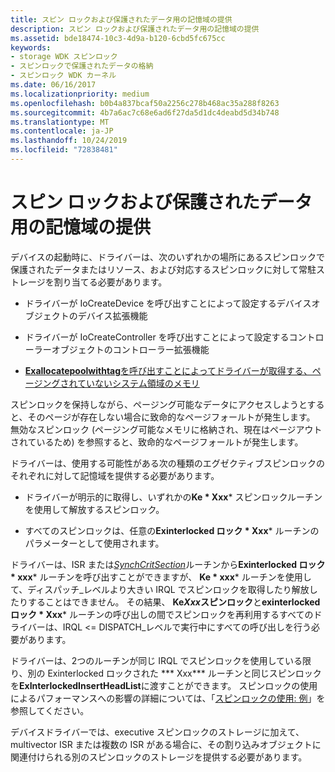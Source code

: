 ```yaml
---
title: スピン ロックおよび保護されたデータ用の記憶域の提供
description: スピン ロックおよび保護されたデータ用の記憶域の提供
ms.assetid: bde18474-10c3-4d9a-b120-6cbd5fc675cc
keywords:
- storage WDK スピンロック
- スピンロックで保護されたデータの格納
- スピンロック WDK カーネル
ms.date: 06/16/2017
ms.localizationpriority: medium
ms.openlocfilehash: b0b4a837bcaf50a2256c278b468ac35a288f8263
ms.sourcegitcommit: 4b7a6ac7c68e6ad6f27da5d1dc4deabd5d34b748
ms.translationtype: MT
ms.contentlocale: ja-JP
ms.lasthandoff: 10/24/2019
ms.locfileid: "72838481"
---
```

# <a name="providing-storage-for-spin-locks-and-protected-data"></a>スピン ロックおよび保護されたデータ用の記憶域の提供





デバイスの起動時に、ドライバーは、次のいずれかの場所にあるスピンロックで保護されたデータまたはリソース、および対応するスピンロックに対して常駐ストレージを割り当てる必要があります。

-   ドライバーが IoCreateDevice を呼び出すことによって設定するデバイスオブジェクトのデバイス拡張機能[](https://docs.microsoft.com/windows-hardware/drivers/ddi/wdm/nf-wdm-iocreatedevice)

-   ドライバーが IoCreateController を呼び出すことによって設定するコントローラーオブジェクトのコントローラー拡張機能[](https://docs.microsoft.com/windows-hardware/drivers/ddi/ntddk/nf-ntddk-iocreatecontroller)

-   [ **Exallocatepoolwithtag**を呼び出すことによってドライバーが取得する、ページングされていないシステム領域のメモリ](https://docs.microsoft.com/windows-hardware/drivers/ddi/wdm/nf-wdm-exallocatepoolwithtag)

スピンロックを保持しながら、ページング可能なデータにアクセスしようとすると、そのページが存在しない場合に致命的なページフォールトが発生します。 無効なスピンロック (ページング可能なメモリに格納され、現在はページアウトされているため) を参照すると、致命的なページフォールトが発生します。

ドライバーは、使用する可能性がある次の種類のエグゼクティブスピンロックのそれぞれに対して記憶域を提供する必要があります。

- ドライバーが明示的に取得し、いずれかの**Ke * Xxx*** スピンロックルーチンを使用して解放するスピンロック。

- すべてのスピンロックは、任意の**Exinterlocked ロック * Xxx*** ルーチンのパラメーターとして使用されます。

ドライバーは、ISR または[*SynchCritSection*](https://docs.microsoft.com/windows-hardware/drivers/ddi/wdm/nc-wdm-ksynchronize_routine)ルーチンから**Exinterlocked ロック * xxx*** ルーチンを呼び出すことができますが、 **Ke * xxx*** ルーチンを使用して、ディスパッチ\_レベルより大きい IRQL でスピンロックを取得したり解放したりすることはできません。 その結果、 **Ke*Xxx*スピンロック**と**exinterlocked ロック * Xxx*** ルーチンの呼び出しの間でスピンロックを再利用するすべてのドライバーは、IRQL &lt;= DISPATCH\_レベルで実行中にすべての呼び出しを行う必要があります。

ドライバーは、2つのルーチンが同じ IRQL でスピンロックを使用している限り、別の Exinterlocked ロックされた *** Xxx*** ルーチンと同じスピンロックを**ExInterlockedInsertHeadList**に渡すことができます。 スピンロックの使用によるパフォーマンスへの影響の詳細については、「[スピンロックの使用: 例](using-spin-locks--an-example.md)」を参照してください。

デバイスドライバーでは、executive スピンロックのストレージに加えて、multivector ISR または複数の ISR がある場合に、その割り込みオブジェクトに関連付けられる別のスピンロックのストレージを提供する必要があります。

 

 




